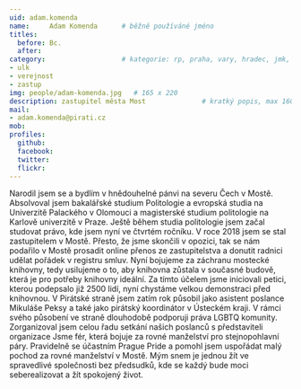 ```yaml
---
uid: adam.komenda
name:     Adam Komenda  	# běžně používáné jméno
titles:
  before: Bc.
  after:
category:                 	# kategorie: rp, praha, vary, hradec, jmk, senat
- ulk
- verejnost
- zastup
img: people/adam-komenda.jpg   # 165 x 220
description: zastupitel města Most          	# kratký popis, max 160 znaků
mail:
- adam.komenda@pirati.cz
mob:	
profiles:
  github:
  facebook: 
  twitter: 
  flickr: 
---
```


Narodil jsem se a bydlím v hnědouhelné pánvi na severu Čech v Mostě. Absolvoval jsem bakalářské studium Politologie a evropská studia na Univerzitě Palackého v Olomouci a magisterské studium politologie na Karlově univerzitě v Praze. Ještě během studia politologie jsem začal studovat právo, kde jsem nyní ve čtvrtém ročníku. V roce 2018 jsem se stal zastupitelem v Mostě. Přesto, že jsme skončili v opozici, tak se nám podařilo v Mostě prosadit online přenos ze zastupitelstva a donutit radnici udělat pořádek v registru smluv. Nyní bojujeme za záchranu mostecké knihovny, tedy usilujeme o to, aby knihovna zůstala v současné budově, která je pro potřeby knihovny ideální. Za tímto účelem jsme iniciovali petici, kterou podepsalo již 2500 lidí, nyní chystáme velkou demonstraci před knihovnou.
V Pirátské straně jsem zatím rok působil jako asistent poslance Mikuláše Peksy a také jako pirátský koordinátor v Ústeckém kraji. V rámci svého působení ve straně dlouhodobě podporuji práva LGBTQ komunity. Zorganizoval jsem celou řadu setkání našich poslanců s představiteli organizace Jsme fér, která bojuje za rovné manželství pro stejnopohlavní páry. Pravidelně se účastním Prague Pride a pomohl jsem uspořádat malý pochod za rovné manželství v Mostě. Mým snem je jednou žít ve spravedlivé společnosti bez předsudků, kde se každý bude moci seberealizovat a žít spokojený život.
